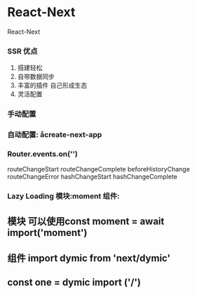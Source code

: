 # React-Next
React-Next

### SSR 优点
1. 搭建轻松
2. 自带数据同步
3. 丰富的插件 自己形成生态
4. 灵活配置

### 手动配置
### 自动配置: åcreate-next-app

### Router.events.on('')
routeChangeStart
routeChangeComplete
beforeHistoryChange
routeChangeError
hashChangeStart
hashChangeComplete


###  Lazy Loading  模块:moment  组件:

## 模块 可以使用const moment = await import('moment')
## 组件 import dymic from 'next/dymic'
## const one = dymic import ('/')